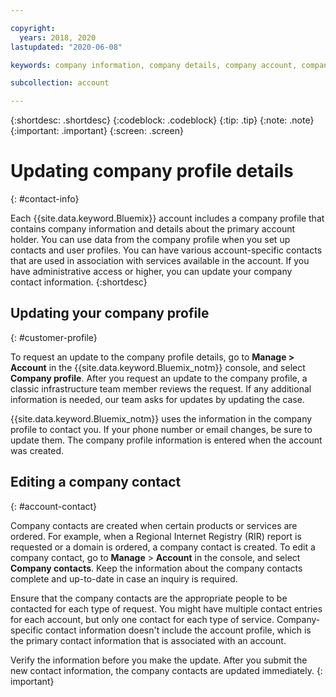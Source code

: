 ```yaml
---

copyright:
  years: 2018, 2020
lastupdated: "2020-06-08"

keywords: company information, company details, company account, company profile, company contact

subcollection: account

---
```


{:shortdesc: .shortdesc}
{:codeblock: .codeblock}
{:tip: .tip}
{:note: .note}
{:important: .important}
{:screen: .screen}


# Updating company profile details
{: #contact-info}

Each {{site.data.keyword.Bluemix}} account includes a company profile that contains company information and details about the primary account holder. You can use data from the company profile when you set up contacts and user profiles. You can have various account-specific contacts that are used in association with services available in the account. If you have administrative access or higher, you can update your company contact information.
{:shortdesc}

## Updating your company profile
{: #customer-profile}

To request an update to the company profile details, go to **Manage > Account** in the {{site.data.keyword.Bluemix_notm}} console, and select **Company profile**. After you request an update to the company profile, a classic infrastructure team member reviews the request. If any additional information is needed, our team asks for updates by updating the case.

{{site.data.keyword.Bluemix_notm}} uses the information in the company profile to contact you. If your phone number or email changes, be sure to update them. The company profile information is entered when the account was created.

## Editing a company contact
{: #account-contact}

Company contacts are created when certain products or services are ordered. For example, when a Regional Internet Registry (RIR) report is requested or a domain is ordered, a company contact is created. To edit a company contact, go to **Manage** > **Account** in the console, and select **Company contacts**. Keep the information about the company contacts complete and up-to-date in case an inquiry is required.

Ensure that the company contacts are the appropriate people to be contacted for each type of request. You might have multiple contact entries for each account, but only one contact for each type of service. Company-specific contact information doesn't include the account profile, which is the primary contact information that is associated with an account.

  Verify the information before you make the update. After you submit the new contact information, the company contacts are updated immediately.
  {: important}
